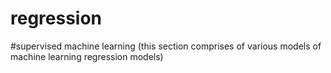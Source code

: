 # regression
#supervised machine learning 
(this section comprises of various models of machine learning regression models)
